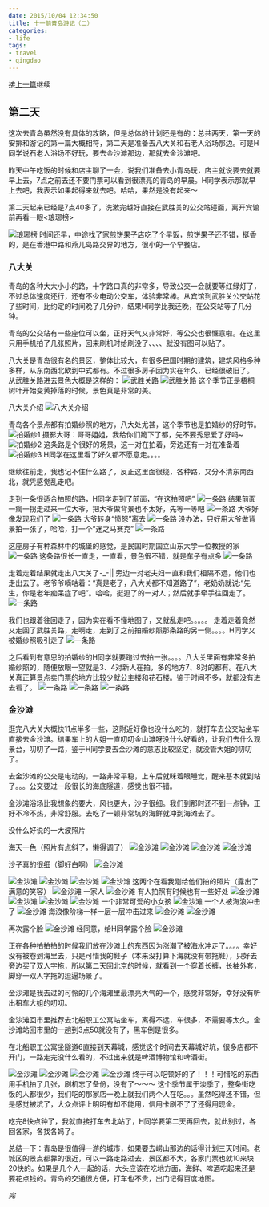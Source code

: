 ```yaml
---
date: 2015/10/04 12:34:50
title: 十一前青岛游记（二）
categories:
- life
tags:
- travel
- qingdao
---
```

接[上一篇](http://wuxu92.github.io/traveling-at-qingdao/)继续

## 第二天 ##
这次去青岛虽然没有具体的攻略，但是总体的计划还是有的：总共两天，第一天的安排和游记的第一篇大概相符，第二天是准备去八大关和石老人浴场那边。可是H同学说石老人浴场不好玩，要去金沙滩那边，那就去金沙滩吧。

昨天中午吃饭的时候和店主聊了一会，说我们准备去小青岛玩，店主就说要去就要早上去，7点之前去还不要门票可以看到很漂亮的青岛的早晨。H同学表示那就早上去吧，我表示如果起得来就去吧。哈哈，果然是没有起来～

第二天起来已经是7点40多了，洗漱完越好直接在武胜关的公交站碰面，离开宾馆前再看一眼<琅琊榜>

![琅琊榜](/images/qd2/1.JPG)
时间还早，中途找了家煎饼果子店吃了个早饭，煎饼果子还不错，挺香的，是在香港中路和燕儿岛路交界的地方，很小的一个早餐店。

### 八大关 ###
青岛的各种大大小小的路，十字路口真的非常多，导致公交一会就要等红绿灯了，不过总体速度还行，还有不少电动公交车，体验非常棒。从宾馆到武胜关公交站花了些时间，比约定的时间晚了几分钟，结果H同学比我还晚，在公交站等了几分钟。
<!-- more -->
青岛的公交站有一些座位可以坐，正好天气又非常好，等公交也很惬意啦。在这里只用手机拍了几张照片，回来刷机时给刷没了、、、、就没有图可以贴了。

八大关是青岛很有名的景区，整体比较大，有很多民国时期的建筑，建筑风格多种多样，从东南西北欧到中式都有。不过很多房子因为实在年久，已经很破旧了。
从武胜关路进去景色大概是这样的：
![武胜关路](/images/qd2/2.JPG)
![武胜关路](/images/qd2/3.JPG)
这个季节正是梧桐树叶开始变黄掉落的时候，景色真是非常的美。

八大关介绍
![八大关介绍](/images/qd2/4.JPG)

青岛各个景点都有拍婚纱照的地方，八大处尤甚，这个季节也是拍婚纱的好时节。
![拍婚纱1](/images/qd2/5.JPG)
摄影大哥：哥哥姐姐，我给你们跪下了都，先不要秀恩爱了好吗~
![拍婚纱2](/images/qd2/6.JPG)
这条路是个很好的场景，这一对在拍着，旁边还有一对在准备着
![拍婚纱3](/images/qd2/7.JPG)
H同学在这里看了好久都不愿意走。。。。

继续往前走，我也记不住什么路了，反正这里面很绕，各种路，又分不清东南西北，就凭感觉乱走吧。

走到一条很适合拍照的路，H同学走到了前面，“在这拍照吧”
![一条路](/images/qd2/9.JPG)
结果前面一瘸一拐走过来一位大爷，把大爷做背景也不太好，先等一等吧
![一条路](/images/qd2/10.JPG)
大爷好像发现我们了
![一条路](/images/qd2/11.JPG)
大爷转身“愤怒”离去
![一条路](/images/qd2/12.JPG)
没办法，只好用大爷做背景拍一张了，哈哈，打一个“迷之马赛克”
![一条路](/images/qd2/13.JPG)


这座房子有种森林中的城堡的感觉，是民国时期国立山东大学一位教授的家
![一条路](/images/qd2/14.JPG)
这条路很长一直走，一直看，景色很不错，就是车子有点多
![一条路](/images/qd2/15.JPG)

走着走着结果就走出八大关了-_-|| 旁边一对老夫妇一直和我们相隔不远，他们也走出去了。老爷爷嘀咕着：“真是老了，八大关都不知道路了”，老奶奶就说:“先生，你是老年痴呆症了吧”。哈哈，挺逗了的一对人；然后就手牵手往回走了。
![一条路](/images/qd2/16.JPG)

我们也跟着往回走了，因为实在看不懂地图了，又就乱走吧。。。。。
走着走着竟然又走回了武胜关路，走啊走，走到了之前拍婚纱照那条路的另一侧。。。。H同学又被婚纱照吸引走了
![一条路](/images/qd2/17.JPG)

之后看到有意思的拍婚纱的H同学就要跑过去拍一张。。。。八大关里面有非常多拍婚纱照的，随便放眼一望就是3、4对新人在拍，多的地方7、8对的都有。在八大关真正算景点卖门票的地方比较少就公主楼和花石楼。鉴于时间不多，就都没有进去看了。
![一条路](/images/qd2/18.0.JPG)
![一条路](/images/qd2/19.JPG)
![一条路](/images/qd2/18.JPG)

### 金沙滩 ###
逛完八大关大概快11点半多一些，这附近好像也没什么吃的，就打车去公交站坐车直接去金沙滩。结果车上的大姐一直叨叨金山滩呀没什么好看的，让我们去什么观景台，叨叨了一路，鉴于H同学要去金沙滩的意志比较坚定，就没管大姐的叨叨了。

去金沙滩的公交是电动的，一路非常平稳，上车后就眯着眼睡觉，醒来基本就到站了。。。公交要过一段很长的海底隧道，感觉也很不错。

金沙滩浴场比我想象的要大，风也更大，沙子很细。我们到那时还不到一点钟，正好不冷不热，非常舒服。去吃了一顿非常坑的海鲜就冲到海滩去了。

没什么好说的一大波照片

海天一色（照片有点斜了，懒得调了）
![金沙滩](/images/qd2/20.JPG)
![金沙滩](/images/qd2/21.JPG)
![金沙滩](/images/qd2/22.JPG)
![金沙滩](/images/qd2/23.JPG)

沙子真的很细（脚好白啊）
![金沙滩](/images/qd2/24.JPG)

![金沙滩](/images/qd2/25.JPG)
![金沙滩](/images/qd2/26.JPG)
![金沙滩](/images/qd2/27.JPG)
![金沙滩](/images/qd2/28.JPG)
这两个在看我刚给他们拍的照片（露出了满意的笑容）
![金沙滩](/images/qd2/29.JPG)
一家人
![金沙滩](/images/qd2/30.JPG)
有人拍照有时候也有一些好处
![金沙滩](/images/qd2/31.JPG)
![金沙滩](/images/qd2/32.JPG)
![金沙滩](/images/qd2/33.JPG)
![金沙滩](/images/qd2/34.JPG)
一个非常可爱的小女孩
![金沙滩](/images/qd2/35.JPG)
一个人被海浪冲击了
![金沙滩](/images/qd2/36.JPG)
海浪像阶梯一样一层一层冲击过来
![金沙滩](/images/qd2/37.JPG)
![金沙滩](/images/qd2/40.JPG)

再次露个脸
![金沙滩](/images/qd2/38.JPG)
经同意，给H同学露个脸
![金沙滩](/images/qd2/39.JPG)

正在各种拍拍拍的时候我们放在沙滩上的东西因为涨潮了被海水冲走了。。。。幸好没有被卷到海里去，只是可惜我的鞋子（本来没打算下海就没有带拖鞋），只好去旁边买了双人字拖，所以第二天回北京的时候，就看到一个穿着长裤，长袖外套，脚穿一双人字拖的逗逼场景了。

金沙滩是我去过的可怜的几个海滩里最漂亮大气的一个，感觉非常好，幸好没有听出租车大姐的叨叨。

金沙滩回市里推荐去北船职工公寓站坐车，离得不远，车很多，不需要等太久，金沙滩站回市里的一趟到3点50就没有了，黑车倒是很多。

在北船职工公寓坐隧道6直接到天幕城，感觉这个时间去天幕城好坑，很多店都不开门，一路走完没什么看的，不过出来就是啤酒博物馆和啤酒街。

![金沙滩](/images/qd2/41.JPG)
![金沙滩](/images/qd2/42.JPG)
![金沙滩](/images/qd2/43.JPG)
![金沙滩](/images/qd2/44.JPG)
终于可以吃顿好的了！！！可惜吃的东西用手机拍了几张，刷机忘了备份，没有了～～～
这个季节属于淡季了，整条街吃饭的人都很少，我们吃的那家店一晚上就我们两个人在吃。。。虽然吃得还不错，但是感觉被坑了，大众点评上明明有却不能用，信用卡刷不了了还得用现金。

吃完8快点钟了，我就直接打车去北站了，H同学要第二天再回去，就此别过，各回各家，各找各妈了。


总结一下：青岛是很值得一游的城市，如果要去崂山那边的话得计划三天时间。老城区的景点都靠的很近，可以一路走路过去，景区都不大，各家门票也就10来块20快的。如果是几个人一起的话，大头应该在吃地方面，海鲜、啤酒吃起来还是要花点钱的。青岛的交通很方便，打车也不贵，出门记得百度地图。

*完*
